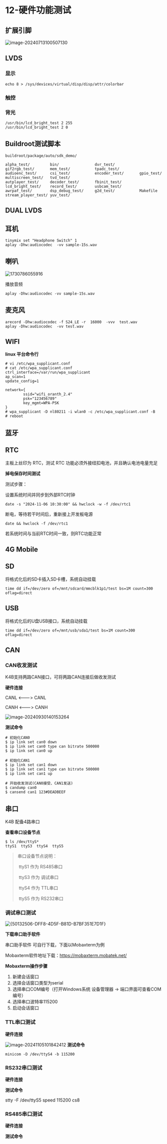 # 12-硬件功能测试





## 扩展引脚

![image-20240713100507130](http://tanzhtanzh.oss-cn-shenzhen.aliyuncs.com/img/K4B详情页_08.jpg)

## LVDS

### 显示
```
echo 8 > /sys/devices/virtual/disp/disp/attr/colorbar
```
### 触控




### 背光

```
/usr/bin/lcd_bright_test 2 255
/usr/bin/lcd_bright_test 2 0
```



## Buildroot测试脚本

```
buildroot/package/auto/sdk_demo/

alpha_test/         bin/                dvr_test/           gif2rgb_test/       mem_test/           tpadc_test/         
audioenc_test/      csi_test/           encoder_test/       gpio_test/          multiscreen_test/   tvd_test/           
autplayer_test/     decoder_test/       fbinit_test/        lcd_bright_test/    record_test/        usbcam_test/        
awrpaf_test/        dsp_debug_test/     g2d_test/           Makefile            stream_player_test/ yuv_test/  
```





## DUAL LVDS





## 耳机

``` 
tinymix set "Headphone Switch" 1
aplay -Dhw:audiocodec  -vv sample-15s.wav
```





## 喇叭

![1730786055916](http://tanzhtanzh.oss-cn-shenzhen.aliyuncs.com/img/1730786055916.png)

播放音频

```
aplay -Dhw:audiocodec -vv sample-15s.wav
```



## 麦克风

``` 
arecord -Dhw:audiocodec -f S24_LE -r  16000  -vvv  test.wav
aplay -Dhw:audiocodec  -vv test.wav
```



## WIFI

**linux 平台命令行**

```shell
# vi /etc/wpa_supplicant.conf
# cat /etc/wpa_supplicant.conf
ctrl_interface=/var/run/wpa_supplicant
ap_scan=1
update_config=1

network={
        ssid="wifi_oranth_2.4"
        psk="123456789"
        key_mgmt=WPA-PSK
}
# wpa_supplicant -D nl80211 -i wlan0 -c /etc/wpa_supplicant.conf -B
# reboot
```



## 蓝牙







## RTC

主板上丝印为 RTC，测试 RTC 功能必须外接纽扣电池，并且确认电池电量充足

**掉电保存时间测试**

测试步骤：

设置系统时间并同步到外部RTC时钟

``` 
date -s "2024-11-06 10:30:00" && hwclock -w -f /dev/rtc1
```

断电，等待若干时间后，重新接上开发板电源

``` 
date && hwclock -f /dev/rtc1 
```

若系统时间与当前RTC时间一致，则RTC功能正常





## 4G Mobile



## SD

将格式化后的SD卡插入SD卡槽，系统自动挂载

``` 
time dd if=/dev/zero of=/mnt/sdcard/mmcblk1p1/test bs=1M count=300 oflag=direct
```

## USB

将格式化后的U盘USB接口，系统自动挂载
``` 
time dd if=/dev/zero of=/mnt/usb/sda1/test bs=1M count=300 oflag=direct
```


## CAN

### CAN收发测试

K4B支持两路CAN接口，可将两路CAN连接后做收发测试

**硬件连接**

CANL <---> CANL

CANH <---> CANH

![image-20240930140153264](http://tanzhtanzh.oss-cn-shenzhen.aliyuncs.com/img/image-20240930140153264.png)



**测试命令**

```
# 初始化CAN0
$ ip link set can0 down
$ ip link set can0 type can bitrate 500000
$ ip link set can0 up

# 初始化CAN1
$ ip link set can1 down
$ ip link set can1 type can bitrate 500000
$ ip link set can1 up

# 开始收发测试(CAN0接受、CAN1发送)
$ candump can0
$ cansend can1 123#DEADBEEF
```





## 串口

K4B 配备4路串口

**查看串口设备节点**

```
$ ls /dev/ttyS*
ttyS1  ttyS3  ttyS4  ttyS5
```

> 串口设备节点说明：
>
> ​	ttyS1 作为 RS485串口
>
> ​	ttyS3 作为 调试串口
>
> ​	ttyS4 作为 TTL串口
>
> ​	ttyS5 作为 RS232串口



### 调试串口测试

![{50132506-DFF8-4D5F-B81D-B7BF351E7D1F}](http://tanzhtanzh.oss-cn-shenzhen.aliyuncs.com/img/{50132506-DFF8-4D5F-B81D-B7BF351E7D1F}.png)

**下载串口助手软件**

串口助手软件 可自行下载，下面以Mobaxterm为例

Mobaxterm软件地址下载：https://mobaxterm.mobatek.net/

**Mobaxterm操作步骤**

1. 新建会话窗口
2. 选择会话窗口类型为serial
3. 选择串口COM编号（打开Windows系统 设备管理器 -> 端口界面可查看COM编号）
4. 选择串口波特率115200
5. 启动会话窗口


### TTL串口测试

**硬件连接**

![image-20241105101842412](http://tanzhtanzh.oss-cn-shenzhen.aliyuncs.com/img/image-20241105101842412.png)
**测试命令**

``` 
minicom -D /dev/ttyS4 -b 115200
```


### RS232串口测试

**硬件连接**





**测试命令**

stty -F /dev/ttyS5 speed 115200 cs8



### RS485串口测试

**硬件连接**





**测试命令**



